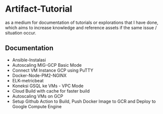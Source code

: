 # Artifact-Tutorial
as a medium for documentation of tutorials or explorations that I have done, which aims to increase knowledge and reference assets if the same issue / situation occur.

## Documentation

-   Ansible-Instalasi
-   Autoscaling MIG-GCP Basic Mode
-   Connect VM Instance GCP using PuTTY
-   Docker-Node-PM2-NGINX
-   ELK-metricbeat
-   Koneksi GSQL ke VMs - VPC Mode
-   Cloud Build with cache for faster build
-   Autoscaling VMs on GCP
-   Setup Github Action to Build, Push Docker Image to GCR and Deploy to Google Compute Engine
